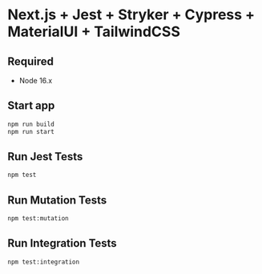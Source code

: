 # Next.js + Jest + Stryker + Cypress + MaterialUI + TailwindCSS

## Required
* Node 16.x

## Start app
```bash
npm run build
npm run start
```

## Run Jest Tests

```bash
npm test
```

## Run Mutation Tests

```bash
npm test:mutation
```

## Run Integration Tests

```bash
npm test:integration
```
